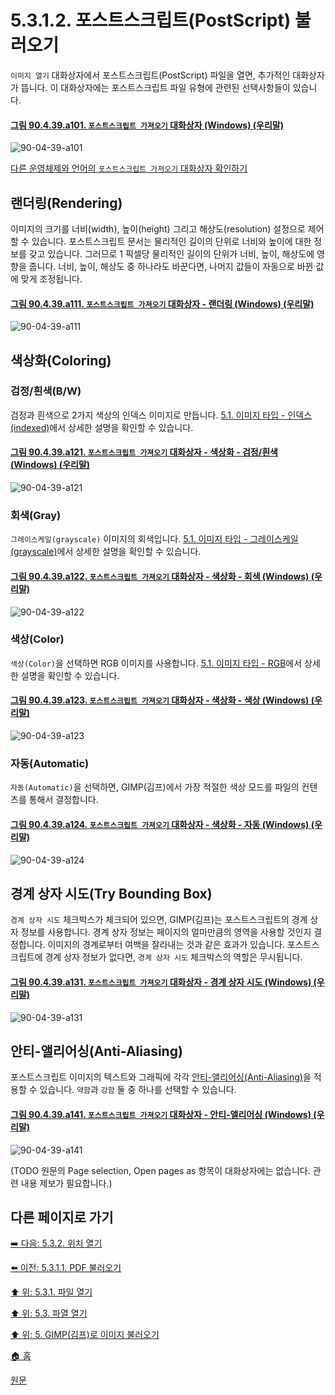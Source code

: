 # 5.3.1.2. 포스트스크립트(PostScript) 불러오기
`이미지 열기` 대화상자에서 포스트스크립트(PostScript) 파일을 열면, 추가적인 대화상자가 뜹니다. 이 대화상자에는 포스트스크립트 파일 유형에 관련된 선택사항들이 있습니다.

<a id="90-04-39-a101"></a>

#### [그림 90.4.39.a101. `포스트스크립트 가져오기` 대화상자 (Windows) (우리말)](./90-04-39-import_from_postscript.md#90-04-39-a101)
![90-04-39-a101](https://github.com/wonder13662/gimp/assets/15767104/b31fc9f9-07e1-4315-a4a2-6c7dcf601c68)

[다른 운영체제와 언어의 `포스트스크립트 가져오기` 대화상자 확인하기](./90-04-39-import_from_postscript.md#90-04-39-a102)

## 랜더링(Rendering)
이미지의 크기를 너비(width), 높이(height) 그리고 해상도(resolution) 설정으로 제어할 수 있습니다. 포스트스크립트 문서는 물리적인 길이의 단위로 너비와 높이에 대한 정보를 갖고 있습니다. 그러므로 1 픽셀당 물리적인 길이의 단위가 너비, 높이, 해상도에 영향을 줍니다. 너비, 높이, 해상도 중 하나라도 바꾼다면, 나머지 값들이 자동으로 바뀐 값에 맞게 조정됩니다.

<a id="90-04-39-a111"></a>

#### [그림 90.4.39.a111. `포스트스크립트 가져오기` 대화상자 - 랜더링 (Windows) (우리말)](./90-04-39-import_from_postscript.md#90-04-39-a111)
![90-04-39-a111](https://github.com/wonder13662/gimp/assets/15767104/398f20d2-5366-456c-9ffe-84280704d9bf)

## 색상화(Coloring)
### 검정/흰색(B/W)
검정과 흰색으로 2가지 색상의 인덱스 이미지로 만듭니다. [5.1. 이미지 타입 - 인덱스(indexed)](https://wonder13662.github.io/gimp/2.10.36_ko/05-01-image-types.html#%EC%9D%B8%EB%8D%B1%EC%8A%A4indexed)에서 상세한 설명을 확인할 수 있습니다.

<a id="90-04-39-a121"></a>

#### [그림 90.4.39.a121. `포스트스크립트 가져오기` 대화상자 - 색상화 - 검정/흰색 (Windows) (우리말)](./90-04-39-import_from_postscript.md#90-04-39-a121)
![90-04-39-a121](https://github.com/wonder13662/gimp/assets/15767104/0f22a599-7bf5-4618-8f10-b22f07d63875)

### 회색(Gray)
`그레이스케일(grayscale)` 이미지의 회색입니다. [5.1. 이미지 타입 - 그레이스케일(grayscale)](https://wonder13662.github.io/gimp/2.10.36_ko/05-01-image-types.html#%EA%B7%B8%EB%A0%88%EC%9D%B4%EC%8A%A4%EC%BC%80%EC%9D%BCgrayscale)에서 상세한 설명을 확인할 수 있습니다.

<a id="90-04-39-a122"></a>

#### [그림 90.4.39.a122. `포스트스크립트 가져오기` 대화상자 - 색상화 - 회색 (Windows) (우리말)](./90-04-39-import_from_postscript.md#90-04-39-a122)
![90-04-39-a122](https://github.com/wonder13662/gimp/assets/15767104/aa033cfe-0363-439c-a8ab-c6537f685e9c)

### 색상(Color)
`색상(Color)`을 선택하면 RGB 이미지를 사용합니다. [5.1. 이미지 타입 - RGB](https://wonder13662.github.io/gimp/2.10.36_ko/05-01-image-types.html#rgb)에서 상세한 설명을 확인할 수 있습니다.

<a id="90-04-39-a123"></a>

#### [그림 90.4.39.a123. `포스트스크립트 가져오기` 대화상자 - 색상화 - 색상 (Windows) (우리말)](./90-04-39-import_from_postscript.md#90-04-39-a123)
![90-04-39-a123](https://github.com/wonder13662/gimp/assets/15767104/ac0ea23f-7c05-4838-901f-046c66286f9e)

### 자동(Automatic)
`자동(Automatic)`을 선택하면, GIMP(김프)에서 가장 적절한 색상 모드를 파일의 컨텐츠를 통해서 결정합니다.

<a id="90-04-39-a124"></a>

#### [그림 90.4.39.a124. `포스트스크립트 가져오기` 대화상자 - 색상화 - 자동 (Windows) (우리말)](./90-04-39-import_from_postscript.md#90-04-39-a124)
![90-04-39-a124](https://github.com/wonder13662/gimp/assets/15767104/b358edbf-e82f-40aa-b060-94358c3423ee)

## 경계 상자 시도(Try Bounding Box)
`경계 상자 시도` 체크박스가 체크되어 있으면, GIMP(김프)는 포스트스크립트의 경계 상자 정보를 사용합니다. 경계 상자 정보는 페이지의 얼마만큼의 영역을 사용할 것인지 결정합니다. 이미지의 경계로부터 여백을 잘라내는 것과 같은 효과가 있습니다. 포스트스크립트에 경계 상자 정보가 없다면, `경계 상자 시도` 체크박스의 역할은 무시됩니다.

<a id="90-04-39-a131"></a>

#### [그림 90.4.39.a131. `포스트스크립트 가져오기` 대화상자 - 경계 상자 시도 (Windows) (우리말)](./90-04-39-import_from_postscript.md#90-04-39-a131)
![90-04-39-a131](https://github.com/wonder13662/gimp/assets/15767104/12023097-dfc8-4b5a-8ad0-899e3323429e)

## 안티-앨리어싱(Anti-Aliasing)
포스트스크립트 이미지의 텍스트와 그래픽에 각각 [안티-앨리어싱(Anti-Aliasing)](./19-glossaryx-Anti-Aliasing.md)을 적용할 수 있습니다. `약함`과 `강함` 둘 중 하나를 선택할 수 있습니다.

<a id="90-04-39-a141"></a>

#### [그림 90.4.39.a141. `포스트스크립트 가져오기` 대화상자 - 안티-앨리어싱 (Windows) (우리말)](./90-04-39-import_from_postscript.md#90-04-39-a141)
![90-04-39-a141](https://github.com/wonder13662/gimp/assets/15767104/67e7bfb0-68a2-4f21-9c68-b7ace8182660)

(TODO 원문의 Page selection, Open pages as 항목이 대화상자에는 없습니다. 관련 내용 제보가 필요합니다.)

## 다른 페이지로 가기

[➡️ 다음: 5.3.2. 위치 열기](./05-03-02-open-location.md)

[⬅️ 이전: 5.3.1.1. PDF 불러오기](./05-03-01-01-import_from_pdf.md)

[⬆️ 위: 5.3.1. 파일 열기](./05-03-01-00-open-file.md)

[⬆️ 위: 5.3. 파열 열기](./05-03-00-opening-files.md)

[⬆️ 위: 5. GIMP(김프)로 이미지 불러오기](./05-00-getting-images-into-gimp.md)

[🏠 홈](./00-home.md)

[원문](https://docs.gimp.org/2.10/ko/gimp-using-fileformats-opening.html#file-ps-load)